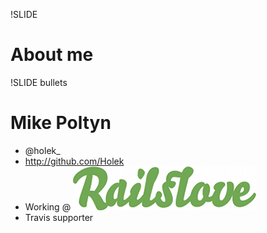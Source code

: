 !SLIDE
# About me

!SLIDE bullets
# Mike Poltyn
* @holek_
* http://github.com/Holek
* Working @ ![Railslove](../images/banners/railslove-big.png)
* Travis supporter

